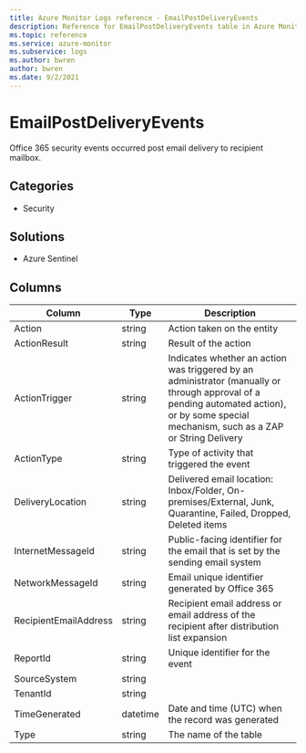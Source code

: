 ```yaml
---
title: Azure Monitor Logs reference - EmailPostDeliveryEvents
description: Reference for EmailPostDeliveryEvents table in Azure Monitor Logs.
ms.topic: reference
ms.service: azure-monitor
ms.subservice: logs
ms.author: bwren
author: bwren
ms.date: 9/2/2021
---
```


# EmailPostDeliveryEvents

 Office 365 security events occurred post email delivery to recipient mailbox.

## Categories

- Security
## Solutions

- Azure Sentinel




## Columns

|Column|Type|Description|
|---|---|---|
|Action|string|Action taken on the entity|
|ActionResult|string|Result of the action|
|ActionTrigger|string|Indicates whether an action was triggered by an administrator (manually or through approval of a pending automated action), or by some special mechanism, such as a ZAP or String Delivery|
|ActionType|string|Type of activity that triggered the event|
|DeliveryLocation|string|Delivered email location: Inbox/Folder, On-premises/External, Junk, Quarantine, Failed, Dropped, Deleted items|
|InternetMessageId|string|Public-facing identifier for the email that is set by the sending email system|
|NetworkMessageId|string|Email unique identifier generated by Office 365|
|RecipientEmailAddress|string|Recipient email address or email address of the recipient after distribution list expansion|
|ReportId|string|Unique identifier for the event|
|SourceSystem|string||
|TenantId|string||
|TimeGenerated|datetime|Date and time (UTC) when the record was generated|
|Type|string|The name of the table|
